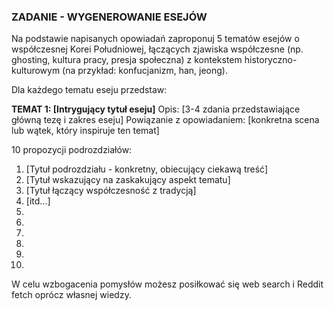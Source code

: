 ### ZADANIE - WYGENEROWANIE ESEJÓW

Na podstawie napisanych opowiadań zaproponuj 5 tematów esejów o współczesnej Korei Południowej, łączących zjawiska współczesne (np. ghosting, kultura pracy, presja społeczna) z kontekstem historyczno-kulturowym (na przykład: konfucjanizm, han, jeong).

Dla każdego tematu eseju przedstaw:

**TEMAT 1: [Intrygujący tytuł eseju]**
Opis: [3-4 zdania przedstawiające główną tezę i zakres eseju]
Powiązanie z opowiadaniem: [konkretna scena lub wątek, który inspiruje ten temat]

10 propozycji podrozdziałów:
1. [Tytuł podrozdziału - konkretny, obiecujący ciekawą treść]
2. [Tytuł wskazujący na zaskakujący aspekt tematu]
3. [Tytuł łączący współczesność z tradycją]
4. [itd...]
5. 
6. 
7. 
8. 
9. 
10. 

W celu wzbogacenia pomysłów możesz posiłkować się web search i Reddit fetch oprócz własnej wiedzy.